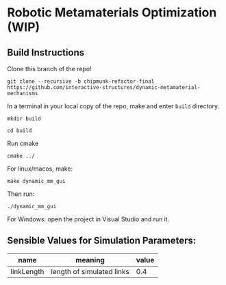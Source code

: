 # Robotic Metamaterials Optimization (WIP)
## Build Instructions
Clone this branch of the repo!

`git clone --recursive -b chipmunk-refactor-final https://github.com/interactive-structures/dynamic-metamaterial-mechanisms`

In a terminal in your local copy of the repo,  make and enter `build` directory.

`mkdir build`

`cd build`

Run cmake

`cmake ../`

For linux/macos, make:

`make dynamic_mm_gui`

Then run:

`./dynamic_mm_gui`

For Windows: open the project in Visual Studio and run it.

## Sensible Values for Simulation Parameters:
| name | meaning | value |
| -- | -- | -- |
| linkLength | length of simulated links | 0.4 |
